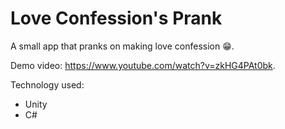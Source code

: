 # Love Confession's Prank

A small app that pranks on making love confession 😁. 

Demo video: https://www.youtube.com/watch?v=zkHG4PAt0bk.

Technology used:
- Unity
- C#
